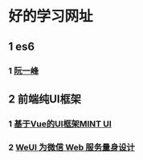 # 好的学习网址
## 1 es6
### 1 [阮一峰](http://es6.ruanyifeng.com/#docs/intro)

## 2 前端纯UI框架
### 1 [基于Vue的UI框架MINT UI](https://mint-ui.github.io/#!/zh-cn)
### 2 [WeUI 为微信 Web 服务量身设计](https://github.com/Tencent/weui/blob/master/README_cn.md)